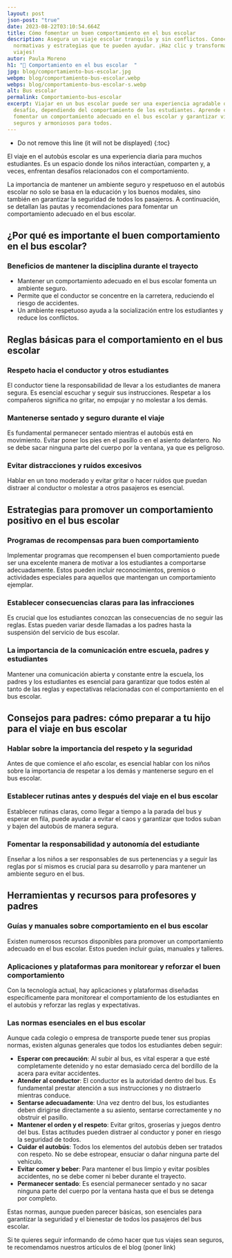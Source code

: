 ```yaml
---
layout: post
json-post: "true"
date: 2023-08-22T03:10:54.664Z
title: Cómo fomentar un buen comportamiento en el bus escolar
description: Asegura un viaje escolar tranquilo y sin conflictos. Conoce las las
  normativas y estrategias que te pueden ayudar. ¡Haz clic y transforma tus
  viajes!
autor: Paula Moreno
h1: "🚌 Comportamiento en el bus escolar  "
jpg: blog/comportamiento-bus-escolar.jpg
webpm: blog/comportamiento-bus-escolar.webp
webps: blog/comportamiento-bus-escolar-s.webp
alt: Bus escolar
permalink: Comportamiento-bus-escolar
excerpt: Viajar en un bus escolar puede ser una experiencia agradable o un
  desafío, dependiendo del comportamiento de los estudiantes. Aprende cómo
  fomentar un comportamiento adecuado en el bus escolar y garantizar viajes
  seguros y armoniosos para todos.
---
```



* Do not remove this line (it will not be displayed)
  {:toc}

El viaje en el autobús escolar es una experiencia diaria para muchos estudiantes. Es un espacio donde los niños interactúan, comparten y, a veces, enfrentan desafíos relacionados con el comportamiento. 

La importancia de mantener un ambiente seguro y respetuoso en el autobús escolar no solo se basa en la educación y los buenos modales, sino también en garantizar la seguridad de todos los pasajeros. A continuación, se detallan las pautas y recomendaciones para fomentar un comportamiento adecuado en el bus escolar.

## ¿Por qué es importante el buen comportamiento en el bus escolar?

### Beneficios de mantener la disciplina durante el trayecto

* Mantener un comportamiento adecuado en el bus escolar fomenta un ambiente seguro.
* Permite que el conductor se concentre en la carretera, reduciendo el riesgo de accidentes.
*  Un ambiente respetuoso ayuda a la socialización entre los estudiantes y reduce los conflictos.

## Reglas básicas para el comportamiento en el bus escolar

### Respeto hacia el conductor y otros estudiantes

El conductor tiene la responsabilidad de llevar a los estudiantes de manera segura. Es esencial escuchar y seguir sus instrucciones. Respetar a los compañeros significa no gritar, no empujar y no molestar a los demás.

### Mantenerse sentado y seguro durante el viaje

Es fundamental permanecer sentado mientras el autobús está en movimiento. Evitar poner los pies en el pasillo o en el asiento delantero. No se debe sacar ninguna parte del cuerpo por la ventana, ya que es peligroso.

### Evitar distracciones y ruidos excesivos

Hablar en un tono moderado y evitar gritar o hacer ruidos que puedan distraer al conductor o molestar a otros pasajeros es esencial.

## Estrategias para promover un comportamiento positivo en el bus escolar

### Programas de recompensas para buen comportamiento

Implementar programas que recompensen el buen comportamiento puede ser una excelente manera de motivar a los estudiantes a comportarse adecuadamente. Estos pueden incluir reconocimientos, premios o actividades especiales para aquellos que mantengan un comportamiento ejemplar.

### Establecer consecuencias claras para las infracciones

Es crucial que los estudiantes conozcan las consecuencias de no seguir las reglas. Estas pueden variar desde llamadas a los padres hasta la suspensión del servicio de bus escolar.

### La importancia de la comunicación entre escuela, padres y estudiantes

Mantener una comunicación abierta y constante entre la escuela, los padres y los estudiantes es esencial para garantizar que todos estén al tanto de las reglas y expectativas relacionadas con el comportamiento en el bus escolar.

## Consejos para padres: cómo preparar a tu hijo para el viaje en bus escolar

### Hablar sobre la importancia del respeto y la seguridad

Antes de que comience el año escolar, es esencial hablar con los niños sobre la importancia de respetar a los demás y mantenerse seguro en el bus escolar.

### Establecer rutinas antes y después del viaje en el bus escolar

Establecer rutinas claras, como llegar a tiempo a la parada del bus y esperar en fila, puede ayudar a evitar el caos y garantizar que todos suban y bajen del autobús de manera segura.

### Fomentar la responsabilidad y autonomía del estudiante

Enseñar a los niños a ser responsables de sus pertenencias y a seguir las reglas por sí mismos es crucial para su desarrollo y para mantener un ambiente seguro en el bus.



## Herramientas y recursos para profesores y padres

### Guías y manuales sobre comportamiento en el bus escolar

Existen numerosos recursos disponibles para promover un comportamiento adecuado en el bus escolar. Estos pueden incluir guías, manuales y talleres.

### Aplicaciones y plataformas para monitorear y reforzar el buen comportamiento

Con la tecnología actual, hay aplicaciones y plataformas diseñadas específicamente para monitorear el comportamiento de los estudiantes en el autobús y reforzar las reglas y expectativas.

### Las normas esenciales en el bus escolar

Aunque cada colegio o empresa de transporte puede tener sus propias normas, existen algunas generales que todos los estudiantes deben seguir:

* **Esperar con precaución**: Al subir al bus, es vital esperar a que esté completamente detenido y no estar demasiado cerca del bordillo de la acera para evitar accidentes.
* **Atender al conductor**: El conductor es la autoridad dentro del bus. Es fundamental prestar atención a sus instrucciones y no distraerlo mientras conduce.
* **Sentarse adecuadamente**: Una vez dentro del bus, los estudiantes deben dirigirse directamente a su asiento, sentarse correctamente y no obstruir el pasillo.
* **Mantener el orden y el respeto**: Evitar gritos, groserías y juegos dentro del bus. Estas actitudes pueden distraer al conductor y poner en riesgo la seguridad de todos.
* **Cuidar el autobús**: Todos los elementos del autobús deben ser tratados con respeto. No se debe estropear, ensuciar o dañar ninguna parte del vehículo.
* **Evitar comer y beber**: Para mantener el bus limpio y evitar posibles accidentes, no se debe comer ni beber durante el trayecto.
* **Permanecer sentado**: Es esencial permanecer sentado y no sacar ninguna parte del cuerpo por la ventana hasta que el bus se detenga por completo.

Estas normas, aunque pueden parecer básicas, son esenciales para garantizar la seguridad y el bienestar de todos los pasajeros del bus escolar.

Si te quieres seguir informando de cómo hacer que tus viajes sean seguros, te recomendamos nuestros artículos de el blog (poner link)